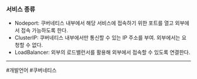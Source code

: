### 서비스 종류
- Nodeport: 쿠버네티스 내부에서 해당 서비스에 접속하기 위한 포트를 열고 외부에서 접속 가능하도록 한다.
- ClusterIP: 쿠버네티스 내부에서만 통신할 수 있는 IP 주소를 부여. 외부에서는 요청할 수 없다.
- LoadBalancer: 외부의 로드밸런서를 활용해 외부에서 접속할 수 있도록 연결한다.

---

#개발언어 #쿠버네티스
